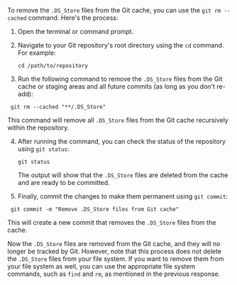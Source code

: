 To remove the `.DS_Store` files from the Git cache, you can use the `git rm --cached` command. Here's the process:
 

1. Open the terminal or command prompt. 

2. Navigate to your Git repository's root directory using the `cd` command. For example:
  

   ```shell
   cd /path/to/repository
   ```

  
3. Run the following command to remove the `.DS_Store` files from the Git cache or staging areas and all future commits (as long as you don't re-add):
  

  ```shell
   git rm --cached "**/.DS_Store"
   ```

  
   This command will remove all `.DS_Store` files from the Git cache recursively within the repository.
 

4. After running the command, you can check the status of the repository using `git status`:


   ```shell
   git status
   ```
 

   The output will show that the `.DS_Store` files are deleted from the cache and are ready to be committed.

  5. Finally, commit the changes to make them permanent using `git commit`:
 

  ```shell
   git commit -m "Remove .DS_Store files from Git cache"
   ```

  
   This will create a new commit that removes the `.DS_Store` files from the cache.
 

Now the `.DS_Store` files are removed from the Git cache, and they will no longer be tracked by Git. However, note that this process does not delete the `.DS_Store` files from your file system. If you want to remove them from your file system as well, you can use the appropriate file system commands, such as `find` and `rm`, as mentioned in the previous response.